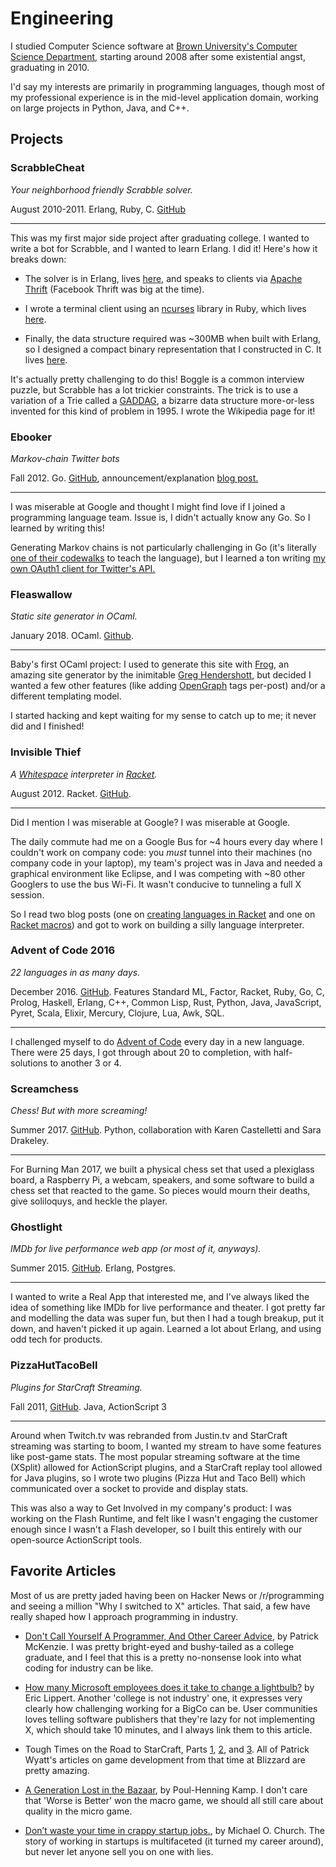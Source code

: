 # Engineering

I studied Computer Science software at [Brown University's Computer Science
Department](http://cs.brown.edu), starting around 2008 after some existential
angst, graduating in 2010.

I'd say my interests are primarily in programming languages, though most of my
professional experience is in the mid-level application domain, working on large
projects in Python, Java, and C++.

## Projects

### ScrabbleCheat

_Your neighborhood friendly Scrabble solver._

August 2010-2011. Erlang, Ruby, C. [GitHub](https://github.com/paul-meier/ScrabbleCheat)

---

This was my first major side project after graduating college. I wanted to write
a bot for Scrabble, and I wanted to learn Erlang. I did it! Here's how it breaks
down:

* The solver is in Erlang, lives [here][1], and speaks to clients via [Apache
  Thrift][2] (Facebook Thrift was big at the time).

* I wrote a terminal client using an [ncurses][3] library in Ruby, which lives
  [here][4].

* Finally, the data structure required was ~300MB when built with Erlang, so I
  designed a compact binary representation that I constructed in C. It lives
  [here][5].

It's actually pretty challenging to do this! Boggle is a common interview
puzzle, but Scrabble has a lot trickier constraints. The trick is to use a
variation of a Trie called a [GADDAG][6], a bizarre data structure more-or-less
invented for this kind of problem in 1995. I wrote the Wikipedia page for it!

### Ebooker

_Markov-chain Twitter bots_

Fall 2012. Go. [GitHub](https://github.com/paul-meier/Ebooker),
announcement/explanation [blog post.][9]

---

I was miserable at Google and thought I might find love if I joined a
programming language team. Issue is, I didn't actually know any Go. So I learned
by writing this!

Generating Markov chains is not particularly challenging in Go (it's literally
[one of their codewalks][7] to teach the language), but I learned a ton writing
[my own OAuth1 client for Twitter's API.][8]

### Fleaswallow

_Static site generator in OCaml._

January 2018. OCaml. [Github][10].

---

Baby's first OCaml project: I used to generate this site with [Frog][11], an
amazing site generator by the inimitable [Greg Hendershott][12], but decided I
wanted a few other features (like adding [OpenGraph][13] tags per-post) and/or a
different templating model.

I started hacking and kept waiting for my sense to catch up to me; it never did
and I finished!

### Invisible Thief

_A [Whitespace][15] interpreter in [Racket][16]._

August 2012. Racket. [GitHub][14].

---

Did I mention I was miserable at Google? I was miserable at Google.

The daily commute had me on a Google Bus for ~4 hours every day where I couldn't
work on company code: you _must_ tunnel into their machines (no company code in
your laptop), my team's project was in Java and needed a graphical environment
like Eclipse, and I was competing with ~80 other Googlers to use the bus Wi-Fi.
It wasn't conducive to tunneling a full X session.

So I read two blog posts (one on [creating languages in Racket][17] and one on
[Racket macros][18]) and got to work on building a silly language interpreter.

### Advent of Code 2016

_22 languages in as many days._

December 2016. [GitHub][19]. Features Standard ML, Factor, Racket, Ruby, Go, C,
Prolog, Haskell, Erlang, C++, Common Lisp, Rust, Python, Java, JavaScript, Pyret,
Scala, Elixir, Mercury, Clojure, Lua, Awk, SQL.

---

I challenged myself to do [Advent of Code][20] every day in a new language.
There were 25 days, I got through about 20 to completion, with half-solutions to
another 3 or 4.

### Screamchess

_Chess! But with more screaming!_

Summer 2017. [GitHub][30]. Python, collaboration with Karen Castelletti and Sara
Drakeley.

---

For Burning Man 2017, we built a physical chess set that used a plexiglass
board, a Raspberry Pi, a webcam, speakers, and some software to build a chess
set that reacted to the game. So pieces would mourn their deaths, give
soliloquys, and heckle the player.

### Ghostlight

_IMDb for live performance web app (or most of it, anyways)._

Summer 2015. [GitHub][21]. Erlang, Postgres.

---

I wanted to write a Real App that interested me, and I've always liked the idea
of something like IMDb for live performance and theater. I got pretty far and
modelling the data was super fun, but then I had a tough breakup, put it down,
and haven't picked it up again. Learned a lot about Erlang, and using odd tech
for products.

### PizzaHutTacoBell

_Plugins for StarCraft Streaming._

Fall 2011, [GitHub][22]. Java, ActionScript 3

---

Around when Twitch.tv was rebranded from Justin.tv and StarCraft streaming was
starting to boom, I wanted my stream to have some features like post-game stats.
The most popular streaming software at the time (XSplit) allowed for
ActionScript plugins, and a StarCraft replay tool allowed for Java plugins, so
I wrote two plugins (Pizza Hut and Taco Bell) which communicated over a socket
to provide and display stats.

This was also a way to Get Involved in my company's product: I was working on
the Flash Runtime, and felt like I wasn't engaging the customer enough since I
wasn't a Flash developer, so I built this entirely with our open-source
ActionScript tools.

## Favorite Articles

Most of us are pretty jaded having been on Hacker News or /r/programming and
seeing a million "Why I switched to X" articles. That said, a few have really
shaped how I approach programming in industry.

* [Don't Call Yourself A Programmer, And Other Career Advice][23], by Patrick
  McKenzie. I was pretty bright-eyed and bushy-tailed as a college graduate, and
  I feel that this is a pretty no-nonsense look into what coding for industry
  can be like.
* [How many Microsoft employees does it take to change a lightbulb?][24] by Eric
  Lippert. Another 'college is not industry' one, it expresses very clearly how
  challenging working for a BigCo can be. User communities loves telling
  software publishers that they're lazy for not implementing X, which should
  take 10 minutes, and I always link them to this article.
* Tough Times on the Road to StarCraft, Parts [1][25], [2][26], and [3][27]. All
  of Patrick Wyatt's articles on game development from that time at Blizzard are
  pretty amazing.
* [A Generation Lost in the Bazaar][28], by Poul-Henning Kamp.  I don't care
  that 'Worse is Better' won the macro game, we should all still care about
  quality in the micro game.
* [Don’t waste your time in crappy startup jobs.][29], by Michael O. Church. The
  story of working in startups is multifaceted (it turned my career around), but
  never let anyone sell you on one with lies.
  

   [1]: https://github.com/pablo-meier/ScrabbleCheat/tree/master/code/server
   [2]: https://thrift.apache.org/
   [3]: https://en.wikipedia.org/wiki/Ncurses
   [4]: https://github.com/pablo-meier/ScrabbleCheat/tree/master/code/clients/curses
   [5]: https://github.com/pablo-meier/ScrabbleCheat/tree/master/code/server/lib/bingad
   [6]: https://en.wikipedia.org/wiki/GADDAG
   [7]: https://golang.org/doc/codewalk/markov/
   [8]: https://github.com/pablo-meier/Ebooker/blob/master/src/ebooker/oauth1/oauth1.go
   [9]: /2012/10/loving-yourself-with-ebooks.html
   [10]: https://github.com/pablo-meier/fleaswallow
   [11]: https://github.com/greghendershott/frog
   [12]: http://www.greghendershott.com/About.html
   [13]: http://ogp.me/
   [14]: https://github.com/pablo-meier/Invisible-Thief
   [15]: https://en.wikipedia.org/wiki/Whitespace_(programming_language)
   [16]: https://racket-lang.org/
   [17]: https://www.hashcollision.org/brainfudge/
   [18]: http://www.greghendershott.com/fear-of-macros/
   [19]: https://github.com/pablo-meier/advent-of-code
   [20]: https://adventofcode.com/2017/about
   [21]: https://github.com/pablo-meier/ghostlight
   [22]: https://github.com/pablo-meier/PizzaHutTacoBell
   [23]: http://www.kalzumeus.com/2011/10/28/dont-call-yourself-a-programmer/
   [24]: https://ericlippert.com/2003/10/28/how-many-microsoft-employees-does-it-take-to-change-a-lightbulb/
   [25]: http://www.codeofhonor.com/blog/tough-times-on-the-road-to-starcraft
   [26]: http://www.codeofhonor.com/blog/avoiding-game-crashes-related-to-linked-lists
   [27]: http://www.codeofhonor.com/blog/the-starcraft-path-finding-hack
   [28]: http://queue.acm.org/detail.cfm?id=2349257
   [29]: https://web.archive.org/web/20160126190539/https://michaelochurch.wordpress.com/2012/07/08/dont-waste-your-time-in-crappy-startup-jobs/
   [30]: https://github.com/stay-whimsical/screamchess
